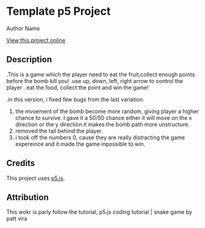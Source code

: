 # Template p5 Project

Author Name

[View this project online](URL_FOR_THE_RUNNING_PROJECT)

## Description

.This is a game which the player need to eat the fruit,collect enough points  before the bomb kill you!
.use up, down, left, right arrow to control the player
. eat the food, collect the point and win the game!

.in this version, i fixed few bugs from the last variation. 
1) the mvoement of the bomb become more random, giving player a higher chance to survive. 
I gave it a 50/50 chance either it will move on the x direction or the y direction.it makes the bomb path more unstructure.
2) removed the tail behind the player.
3) i took off the numbers 0, cause they are really distracting the game expereince and it made the game inpossible to win.

## Credits

This project uses [p5.js](https://p5js.org).

## Attribution


This wokr is parly follow the tutorial, p5.js coding tutorial | snake game by patt vira